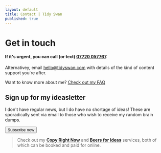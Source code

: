 ```yaml
---
layout: default
title: Contact | Tidy Swan
published: true
---
```


# Get in touch

#### If it's urgent, you can call (or text) <a href="tel:+447720057767">07720 057767</a>.

Alternativey, email [hello@tidyswan.com](mailto:hello@tidyswan.com) with details of the kind of content support you're after.

Want to know more about me? [Check out my FAQ](/about/#faq)

## Sign up for my ideasletter
I don't have regular news, but I do have no shortage of ideas! These are sporadically sent via email to those who wish to receive my random brain dumps.

<a href="https://tinyletter.com/tidyswan" target="_blank"><button class="button">Subscribe now</button></a>

> Check out my **[Copy Right Now](/copy-right-now)** and **[Beers for Ideas](/beers-for-ideas)** services, both of which can be booked and paid for online.

